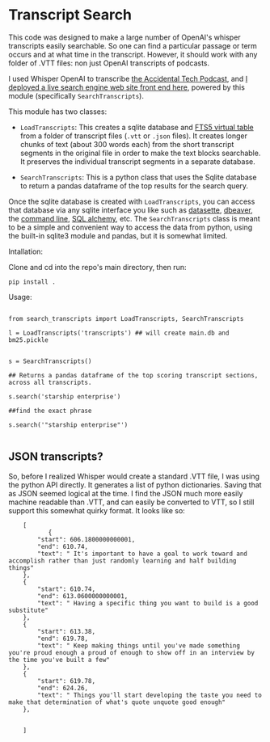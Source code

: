 # Transcript Search

This code was designed to make a large number of OpenAI's whisper transcripts easily searchable. So one can find a particular passage or term occurs and at what time in the transcript. However, it should work with any folder of .VTT files: non just OpenAI transcripts of podcasts.

I used Whisper OpenAI to transcribe [the Accidental Tech Podcast](https://atp.fm), and [I deployed a live search engine web site front end here](https://marcoshuerta.com/dash/atp_search/), powered by this module (specifically `SearchTranscripts`).

This module has two classes:

* `LoadTranscripts`: This creates a sqlite database and [FTS5 virtual table](https://www.sqlite.org/fts5.html) from a folder of transcript files (`.vtt` or `.json` files). It creates longer chunks of text (about 300 words each) from the short transcript segments in the original file in order to make the text blocks searchable. It preserves the individual transcript segments in a separate database.

* `SearchTranscripts`: This is a python class that uses the Sqlite database to return a pandas dataframe of the top results for the search query.

Once the sqlite database is created with `LoadTranscripts`, you can access that database via any sqlite interface you like such as [datasette](https://datasette.io), [dbeaver](https://dbeaver.io), the [command line](https://www.sqlite.org/cli.html), [SQL alchemy](https://www.sqlalchemy.org), etc. The `SearchTranscripts` class is meant to be a simple and convenient way to access the data from python, using the built-in sqlite3 module and pandas, but it is somewhat limited.

Intallation:

Clone and cd into the repo's main directory, then run:

```
pip install .
```


Usage:

```{python}

from search_transcripts import LoadTranscripts, SearchTranscripts

l = LoadTranscripts('transcripts') ## will create main.db and bm25.pickle


s = SearchTranscripts()

## Returns a pandas dataframe of the top scoring transcript sections, across all transcripts.

s.search('starship enterprise')

##find the exact phrase

s.search('"starship enterprise"')


```

## JSON transcripts?

 So, before I realized Whisper would create a standard .VTT file, I was using the python API directly. It generates a list of python dictionaries. Saving that as JSON seemed logical at the time. I find the JSON much more easily machine readable than .VTT, and can easily be converted to VTT, so I still support this somewhat quirky format. It looks like so:

```{json}
    [
           {
        "start": 606.1800000000001,
        "end": 610.74,
        "text": " It's important to have a goal to work toward and accomplish rather than just randomly learning and half building things"
    },
    {
        "start": 610.74,
        "end": 613.0600000000001,
        "text": " Having a specific thing you want to build is a good substitute"
    },
    {
        "start": 613.38,
        "end": 619.78,
        "text": " Keep making things until you've made something you're proud enough a proud of enough to show off in an interview by the time you've built a few"
    },
    {
        "start": 619.78,
        "end": 624.26,
        "text": " Things you'll start developing the taste you need to make that determination of what's quote unquote good enough"
    },


    ]

```
